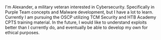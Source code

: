 I'm Alexander, a military veteran interested in Cybersecurity. Specifically in Purple Team concepts and Malware development, but I have a lot to learn.
Currently I am pursuing the OSCP utilizing TCM Security and HTB Academy CPTS training material. In the future, I would like to understand exploits better than I currently do, and eventually be able to develop my own for ethical purposes.
